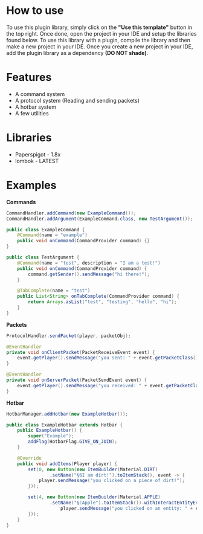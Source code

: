 # How to use
To use this plugin library, simply click on the **"Use this template"** button in the top right. Once done, open the project
in your IDE and setup the libraries found below. To use this library with a plugin, compile the library and then make a new
project in your IDE. Once you create a new project in your IDE, add the plugin library as a dependency **(DO NOT shade)**.

# Features
* A command system
* A protocol system (Reading and sending packets)
* A hotbar system
* A few utilities

# Libraries
* Paperspigot - 1.8x
* lombok - LATEST

# Examples

**Commands**
```java
CommandHandler.addCommand(new ExampleCommand());
CommandHandler.addArgument(ExampleCommand.class, new TestArgument());
```
```java
public class ExampleCommand {
    @Command(name = "example")
    public void onCommand(CommandProvider command) {}
}
```
```java
public class TestArgument {
    @Command(name = "test", description = "I am a test!")
    public void onCommand(CommandProvider command) {
        command.getSender().sendMessage("hi there!");
    }

    @TabComplete(name = "test")
    public List<String> onTabComplete(CommandProvider command) {
        return Arrays.asList("test", "testing", "hello", "hi");
    }
}
```

**Packets**
```java
ProtocolHandler.sendPacket(player, packetObj);
```
```java
@EventHandler
private void onClientPacket(PacketReceiveEvent event) {
    event.getPlayer().sendMessage("you sent: " + event.getPacketClass().getClass().getSimpleName());
}

@EventHandler
private void onServerPacket(PacketSendEvent event) {
    event.getPlayer().sendMessage("you received: " + event.getPacketClass().getClass().getSimpleName());
}
```

**Hotbar**
```java
HotbarManager.addHotbar(new ExampleHotbar());
```
```java
public class ExampleHotbar extends Hotbar {
    public ExampleHotbar() {
        super("Example");
        addFlag(HotbarFlag.GIVE_ON_JOIN);
    }

    @Override
    public void addItems(Player player) {
        set(0, new Button(new ItemBuilder(Material.DIRT)
                .setName("§6I am dirt!").toItemStack(), event -> {
            player.sendMessage("you clicked on a piece of dirt!");
        }));

        set(4, new Button(new ItemBuilder(Material.APPLE)
                .setName("§cApple").toItemStack()).withInteractEntityEvent(event -> {
                    player.sendMessage("you clicked on an entity: " + event.getRightClicked().getType().name());
        }));
    }
}
```
